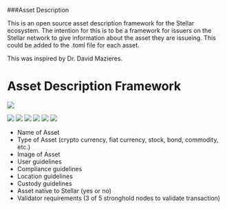###Asset Description

This is an open source asset description framework for the Stellar ecosystem.  The intention for this is to be a framework for issuers on the Stellar network to give information about the asset they are issueing.  This could be added to the .toml file for each asset.

This was inspired by Dr. David Mazieres.

# Asset Description Framework

![](https://github.com/strongholdxchg/asset-description/images/stronghold-logo.png)

![](https://img.shields.io/github/stars/strongholdxchg/readme.md.svg) ![](https://img.shields.io/github/forks/strongholdxchg/readme.md.svg) ![](https://img.shields.io/github/tag/strongholdxchg/readme.md.svg) ![](https://img.shields.io/github/release/pandao/editor.md.svg) ![](https://img.shields.io/github/issues/strongholdxchg/readme.md.svg) ![](https://img.shields.io/strongholdxchg/v/editor.md.svg)


- Name of Asset
- Type of Asset (crypto currency, fiat currency, stock, bond, commodity, etc.)
- Image of Asset
- User guidelines
- Compliance guidelines
- Location guidelines
- Custody guidelines
- Asset native to Stellar (yes or no)
- Validator requirements (3 of 5 stronghold nodes to validate transaction)